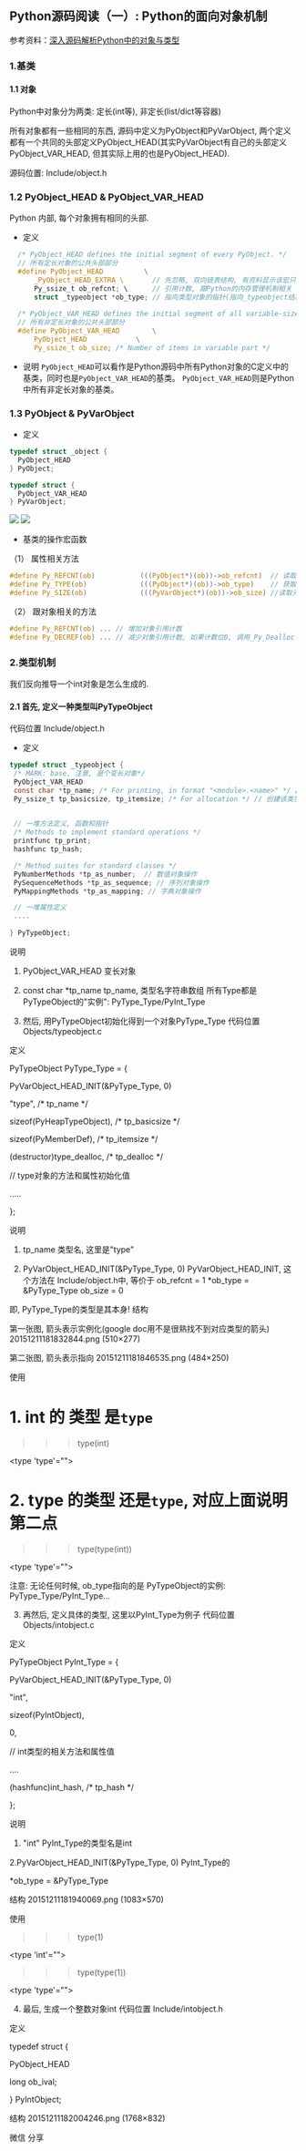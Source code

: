 ## Python源码阅读（一）: Python的面向对象机制

参考资料：[深入源码解析Python中的对象与类型](https://www.php.cn/python-tutorials-157807.html)

### 1.基类

#### 1.1 对象

Python中对象分为两类: 定长(int等), 非定长(list/dict等容器)

所有对象都有一些相同的东西, 源码中定义为PyObject和PyVarObject, 两个定义都有一个共同的头部定义PyObject_HEAD(其实PyVarObject有自己的头部定义PyObject_VAR_HEAD, 但其实际上用的也是PyObject_HEAD).

源码位置: Include/object.h

### 1.2 PyObject_HEAD & PyObject_VAR_HEAD

Python 内部, 每个对象拥有相同的头部.

* 定义
```c
  /* PyObject_HEAD defines the initial segment of every PyObject. */
  // 所有定长对象的公共头部部分
  #define PyObject_HEAD          \
      _PyObject_HEAD_EXTRA \       // 先忽略, 双向链表结构, 有资料显示该宏只与DEBUG模式有关
      Py_ssize_t ob_refcnt; \      // 引用计数, 跟Python的内存管理机制相关
      struct _typeobject *ob_type; // 指向类型对象的指针(指向_typeobject结构体)
  
  /* PyObject_VAR_HEAD defines the initial segment of all variable-size container objects. */
  // 所有非定长对象的公共头部部分
  #define PyObject_VAR_HEAD        \
      PyObject_HEAD            \
      Py_ssize_t ob_size; /* Number of items in variable part */
```

* 说明
`PyObject_HEAD`可以看作是Python源码中所有Python对象的C定义中的基类，同时也是`PyObject_VAR_HEAD`的基类。
`PyObject_VAR_HEAD`则是Python中所有非定长对象的基类。


### 1.3 PyObject & PyVarObject

* 定义

```c
typedef struct _object {
  PyObject_HEAD
} PyObject;

typedef struct {
  PyObject_VAR_HEAD
} PyVarObject;
```

![](/assets/python033_01.png)
![](/assets/python033_02.png)


* 基类的操作宏函数

（1） 属性相关方法
```c
#define Py_REFCNT(ob)           (((PyObject*)(ob))->ob_refcnt)  // 读取引用计数
#define Py_TYPE(ob)             (((PyObject*)(ob))->ob_type)    // 获取对象类型
#define Py_SIZE(ob)             (((PyVarObject*)(ob))->ob_size) //读取元素个数(len)
```

（2） 跟对象相关的方法
```c
#define Py_REFCNT(ob) ... // 增加对象引用计数
#define Py_DECREF(ob) ... // 减少对象引用计数, 如果计数位0, 调用_Py_Dealloc
```

### 2.类型机制


我们反向推导一个int对象是怎么生成的.

#### 2.1 首先, 定义一种类型叫PyTypeObject

代码位置 Include/object.h

* 定义
```c
typedef struct _typeobject {
 /* MARK: base, 注意, 是个变长对象*/
 PyObject_VAR_HEAD
 const char *tp_name; /* For printing, in format "<module>.<name>" */ //类型名
 Py_ssize_t tp_basicsize, tp_itemsize; /* For allocation */ // 创建该类型对象时分配的内存空间大小
 

 // 一堆方法定义, 函数和指针
 /* Methods to implement standard operations */
 printfunc tp_print;
 hashfunc tp_hash;

 /* Method suites for standard classes */
 PyNumberMethods *tp_as_number;  // 数值对象操作
 PySequenceMethods *tp_as_sequence; // 序列对象操作
 PyMappingMethods *tp_as_mapping; // 字典对象操作

 // 一堆属性定义
 ....
 
} PyTypeObject;
```
 

</name></module>

说明

1. PyObject_VAR_HEAD
变长对象

2. const char *tp_name
tp_name, 类型名字符串数组
所有Type都是PyTypeObject的"实例": PyType_Type/PyInt_Type

2. 然后, 用PyTypeObject初始化得到一个对象PyType_Type
代码位置 Objects/typeobject.c

定义












PyTypeObject PyType_Type = {

 PyVarObject_HEAD_INIT(&PyType_Type, 0)

 "type",                   /* tp_name */

 sizeof(PyHeapTypeObject),          /* tp_basicsize */

 sizeof(PyMemberDef),            /* tp_itemsize */

 (destructor)type_dealloc,          /* tp_dealloc */

 

 // type对象的方法和属性初始化值

 .....

 

};

说明

1. tp_name
类型名, 这里是"type"

2. PyVarObject_HEAD_INIT(&PyType_Type, 0)
PyVarObject_HEAD_INIT, 这个方法在 Include/object.h中,
等价于
ob_refcnt = 1
*ob_type = &PyType_Type
ob_size = 0

即, PyType_Type的类型是其本身!
结构

第一张图, 箭头表示实例化(google doc用不是很熟找不到对应类型的箭头)
20151211181832844.png (510×277)

第二张图, 箭头表示指向
20151211181846535.png (484×250)

使用










# 1. int 的 类型 是`type`

>>> type(int)

<type 'type'="">

 

# 2. type 的类型 还是`type`, 对应上面说明第二点

>>> type(type(int))

<type 'type'="">

 

</type></type>

注意: 无论任何时候, ob_type指向的是 PyTypeObject的实例: PyType_Type/PyInt_Type...

3. 再然后, 定义具体的类型, 这里以PyInt_Type为例子
代码位置 Objects/intobject.c

定义













PyTypeObject PyInt_Type = {

 PyVarObject_HEAD_INIT(&PyType_Type, 0)

 "int",

 sizeof(PyIntObject),

 0,

 

 // int类型的相关方法和属性值

 ....

 

 (hashfunc)int_hash,             /* tp_hash */

 

};

说明

1. "int"
PyInt_Type的类型名是int

2.PyVarObject_HEAD_INIT(&PyType_Type, 0)
PyInt_Type的


*ob_type = &PyType_Type

结构
20151211181940069.png (1083×570)

使用








>>> type(1)

<type 'int'="">

 

>>> type(type(1))

<type 'type'="">

 

</type></type>

4. 最后, 生成一个整数对象int
代码位置 Include/intobject.h

定义





typedef struct {

  PyObject_HEAD

  long ob_ival;

} PyIntObject;

结构
20151211182004246.png (1768×832)

微信
分享